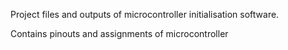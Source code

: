 Project files and outputs of microcontroller initialisation software.

Contains pinouts and assignments of microcontroller
